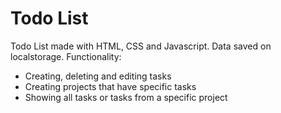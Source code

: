 # Todo List

Todo List made with HTML, CSS and Javascript. Data saved on localstorage.
Functionality:
  - Creating, deleting and editing tasks
  - Creating projects that have specific tasks
  - Showing all tasks or tasks from a specific project
